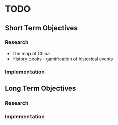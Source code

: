 TODO
====

Short Term Objectives
---------------------

### Research
 * The map of China
 * History books - gamification of historical events

### Implementation


Long Term Objectives
--------------------

### Research

### Implementation

